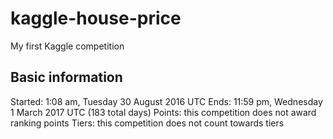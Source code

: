 # kaggle-house-price
My first Kaggle competition

## Basic information

Started: 1:08 am, Tuesday 30 August 2016 UTC 
Ends: 11:59 pm, Wednesday 1 March 2017 UTC (183 total days) 
Points: this competition does not award ranking points 
Tiers: this competition does not count towards tiers
